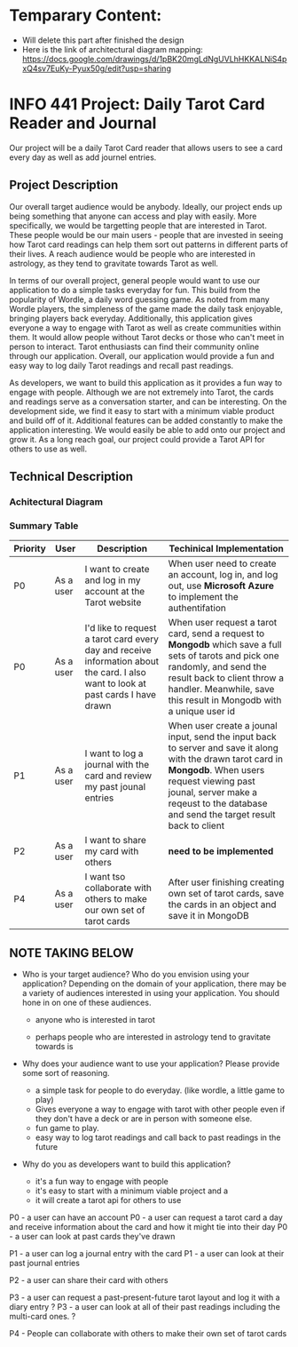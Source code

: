 # Temparary Content:
- Will delete this part after finished the design
- Here is the link of architectural diagram mapping: https://docs.google.com/drawings/d/1pBK20mgLdNgUVLhHKKALNiS4pxQ4sv7EuKy-Pyux50g/edit?usp=sharing
  
<h1>INFO 441 Project: Daily Tarot Card Reader and Journal</h1>

<p>Our project will be a daily Tarot Card reader that allows users to see a card every day as well as add journel entries.</p>

<h2>Project Description</h2>
<p>Our overall target audience would be anybody. Ideally, our project ends up being something that anyone can access and play with easily. More specifically, we would be targetting people that are interested in Tarot. These people would be our main users - people that are invested in seeing how Tarot card readings can help them sort out patterns in different parts of their lives. A reach audience would be people who are interested in astrology, as they tend to gravitate towards Tarot as well.</p>

<p>In terms of our overall project, general people would want to use our application to do a simple tasks everyday for fun. This build from the popularity of Wordle, a daily word guessing game. As noted from many Wordle players, the simpleness of the game made the daily task enjoyable, bringing players back everyday. Additionally, this application gives everyone a way to engage with Tarot as well as create communities within them. It would allow people without Tarot decks or those who can't meet in person to interact. Tarot enthusiasts can find their community online through our application. Overall, our application would provide a fun and easy way to log daily Tarot readings and recall past readings.</p>

<p>As developers, we want to build this application as it provides a fun way to engage with people. Although we are not extremely into Tarot, the cards and readings serve as a conversation starter, and can be interesting. On the development side, we find it easy to start with a minimum viable product and build off of it. Additional features can be added constantly to make the application interesting. We would easily be able to add onto our project and grow it. As a long reach goal, our project could provide a Tarot API for others to use as well. </p>


<h2>Technical Description</h2>

### Achitectural Diagram
### Summary Table

| Priority | User | Description | Techinical Implementation |
|----------|------|-------------|---------------------------|
|P0| As a user | I want to create and log in my account at the Tarot website| When user need to create an account, log in, and log out, use **Microsoft Azure** to implement the authentifation|
|P0| As a user|I'd like to request a tarot card every day and receive information about the card. I also want to look at past cards I have drawn | When user request a tarot card, send a request to **Mongodb** which save a full sets of tarots and pick one randomly, and send the result back to client throw a handler. Meanwhile, save this result in Mongodb with a unique user id |
P1| As a user | I want to log a journal with the card and review my past jounal entries | When user create a jounal input, send the input back to server and save it along with the drawn tarot card in **Mongodb**. When users request viewing past jounal, server make a reqeust to the database and send the target result back to client |
P2 | As a user | I want to share my card with others | **need to be implemented** |
P4| As a user | I want tso collaborate with others to make our own set of tarot cards | After user finishing creating own set of tarot cards, save the cards in an object and save it in MongoDB |




<h2>NOTE TAKING BELOW</h2>

- Who is your target audience?  Who do you envision using your application? Depending on the domain of your application, there may be a variety of audiences interested in using your application.  You should hone in on one of these audiences.
  - anyone who is interested in tarot

  - perhaps people who are interested in astrology tend to gravitate towards is



- Why does your audience want to use your application? Please provide some sort of reasoning.
  - a simple task for people to do everyday. (like wordle, a little game to play)
  - Gives everyone a way to engage with tarot with other people even if they don't have a deck or are in person with someone else.
  - fun game to play.
  - easy way to log tarot readings and call back to past readings in the future



- Why do you as developers want to build this application?
  - it's a fun way to engage with people
  - it's easy to start with a minimum viable project and a
  - it will create a tarot api for others to use


P0 - a user can have an account
P0 - a user can request a tarot card a day and receive information about the card and how it might tie into their day
P0 - a user can look at past cards they've drawn 

P1 - a user can log a journal entry with the card
P1 - a user can look at their past journal entries

P2 - a user can share their card with others

P3 - a user can request a past-present-future tarot layout and log it with a diary entry ?
P3 - a user can look at all of their past readings including the multi-card ones. ? 

P4 - People can collaborate with others to make their own set of tarot cards

